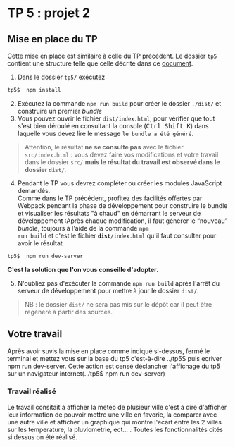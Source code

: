 # TP 5 : projet 2

## Mise en place du TP

  Cette mise en place est similaire à celle du TP précédent. Le dossier `tp5` contient une structure telle que celle décrite dans ce [document](https://intranet.fil.univ-lille.fr/2020/04/09/nodejs-et-npm/).  
  1. Dans le dossier `tp5/` exécutez
```bash  	  
tp5$  npm install
```  
  2. Exécutez la commande `npm run build` pour créer le dossier `./dist/` et construire un premier *bundle*
  3. Vous pouvez ouvrir le fichier `dist/index.html`, pour vérifier que tout s'est bien déroulé en consultant la console (<kbd>Ctrl Shift K</kbd>) dans laquelle vous devez lire le message `le bundle a été généré`.  

  >  Attention, le résultat <strong>ne se consulte pas</strong> avec le fichier `src/index.html` : vous devez faire vos modifications et votre travail dans le dossier `src/` **mais le résultat du travail est observé dans le dossier `dist/`**.

  4.	Pendant le TP vous devrez compléter ou créer les modules JavaScript demandés.  
    Comme dans le TP précédent, profitez des facilités offertes par Webpack pendant la phase de développement pour construire le bundle et visualiser les résultats "à chaud" en démarrant le serveur de développement :Après chaque modification, il faut générer le <q>nouveau</q> <i>bundle</i>, toujours à l'aide de la commande <code>npm run build</code> et c'est le fichier **`dist`**`/index.html` qu'il faut consulter pour avoir le résultat

```bash
tp5$  npm run dev-server
```

  **C'est la solution que l'on vous conseille d'adopter.**

  5. N'oubliez pas d'exécuter la commande <code>npm run build</code> après l'arrêt du serveur de développement pour mettre à jour le dossier `dist/`.

> NB : le dossier `dist/` ne sera pas mis sur le dépôt car il peut être regénéré à partir des sources.

## Votre travail

Après avoir suvis la mise en place comme indiqué si-dessus, fermé le terminal et mettez vous sur la base du tp5
c'est-à-dire ../tp5$ puis ecriver npm run dev-server. Cette action est censé déclancher l'affichage du tp5 sur un navigateur internet(../tp5$ npm run dev-server)


### Travail réalisé
Le travail consitait à afficher la meteo de plusieur ville c'est à dire d'afficher leur information de pouvoir mettre une ville en favorie, la comparer avec une autre ville et afficher un graphique qui montre l'ecart entre les 2 villes sur les temperature, la pluviometrie, ect... . Toutes les fonctionnalités cités si dessus on été réalisé. 